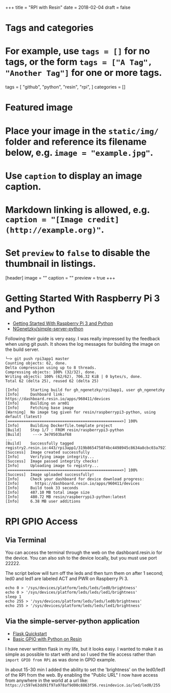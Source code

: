 +++
title = "RPI with Resin"
date = 2018-02-04
draft = false

# Tags and categories
# For example, use `tags = []` for no tags, or the form `tags = ["A Tag", "Another Tag"]` for one or more tags.
tags = [
    "github",
    "python",
    "resin",
    "rpi",
]
categories = []

# Featured image
# Place your image in the `static/img/` folder and reference its filename below, e.g. `image = "example.jpg"`.
# Use `caption` to display an image caption.
#   Markdown linking is allowed, e.g. `caption = "[Image credit](http://example.org)"`.
# Set `preview` to `false` to disable the thumbnail in listings.
[header]
image = ""
caption = ""
preview = true
+++

# Getting Started With Raspberry Pi 3 and Python

- [Getting Started With Raspberry Pi 3 and Python](https://docs.resin.io/raspberrypi3/python/getting-started/)
- [NGenetzky/simple-server-python](https://github.com/NGenetzky/simple-server-python)

Following their guide is very easy. I was really impressed by the feedback when
using git push. It shows the log messages for building the image on the build
server.

```
└─> git push rpi3app1 master
Counting objects: 62, done.
Delta compression using up to 8 threads.
Compressing objects: 100% (32/32), done.
Writing objects: 100% (62/62), 706.32 KiB | 0 bytes/s, done.
Total 62 (delta 25), reused 62 (delta 25)

[Info]     Starting build for gh_ngenetzky/rpi3app1, user gh_ngenetzky
[Info]     Dashboard link: https://dashboard.resin.io/apps/960411/devices
[Info]     Building on arm01
[Info]     Fetching base image
[Warning]  No image tag given for resin/raspberrypi3-python, using default (latest)
[==================================================>] 100%
[Info]     Building Dockerfile.template project
[Build]    Step 1/7 : FROM resin/raspberrypi3-python
[Build]     ---> 3e70503baf68
...
[Build]    Successfully tagged registry2.resin.io:443/rpi3app1/319b8654758f4bc4498945c8634a8cbc03a79276:latest
[Success]  Image created successfully
[Info]     Verifying image integrity...
[Success]  Image passed integrity checks!
[Info]     Uploading image to registry...
[==================================================>] 100%
[Success]  Image uploaded successfully!
[Info]     Check your dashboard for device download progress:
[Info]       https://dashboard.resin.io/apps/960411/devices
[Info]     Build took 33 seconds
[Info]     487.10 MB total image size
[Info]     480.72 MB resin/raspberrypi3-python:latest
[Info]     6.38 MB user additions
```

# RPI GPIO Access

## Via Terminal

You can access the terminal through the web on the dashboard.resin.io for the
device. You can also ssh to the device locally, but you must use port 22222.

The script below will turn off the leds and then turn them on after 1 second;
led0 and led1 are labeled ACT and PWR on Raspberry Pi 3.

```
echo 0 > '/sys/devices/platform/leds/leds/led0/brightness'
echo 0 > '/sys/devices/platform/leds/leds/led1/brightness'
sleep 1
echo 255 > '/sys/devices/platform/leds/leds/led0/brightness'
echo 255 > '/sys/devices/platform/leds/leds/led1/brightness'
```

## Via the simple-server-python application

- [Flask Quickstart](http://flask.pocoo.org/docs/0.12/quickstart/)
- [Basic GPIO with Python on Resin](https://github.com/resin-io-projects/resin-rpi-gpio-sample-with-python)

I have never written flask in my life, but it looks easy. I wanted to make it
as simple as possible to start with and so I used the file access rather than
`import GPIO from RPi` as was done in GPIO example.

In about 15-30 min I added the ability to set the 'brightness' on the led0/led1
of the RPI from the web. By enabling the "Public URL" I now have access from
anywhere in the world at a url like:
`https://c597e63dd91f97a978af9d00c8863f56.resindevice.io/led/led0/255`

